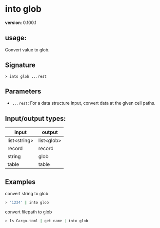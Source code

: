 # into glob

**version**: 0.100.1

## **usage**:

Convert value to glob.

## Signature

`> into glob ...rest`

## Parameters

- `...rest`: For a data structure input, convert data at the given cell paths.

## Input/output types:

| input          | output       |
| -------------- | ------------ |
| list\<string\> | list\<glob\> |
| record         | record       |
| string         | glob         |
| table          | table        |

## Examples

convert string to glob

```bash
> '1234' | into glob
```

convert filepath to glob

```bash
> ls Cargo.toml | get name | into glob
```
